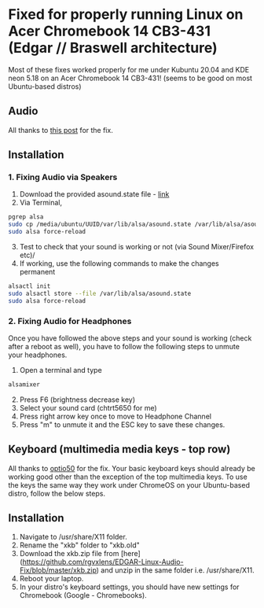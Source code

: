 #  Fixed for properly running Linux on Acer Chromebook 14 CB3-431 (Edgar // Braswell architecture)
Most of these fixes worked properly for me under Kubuntu 20.04 and KDE neon 5.18 on an Acer Chromebook 14 CB3-431! (seems to be good on most Ubuntu-based distros)

## Audio
All thanks to [this post](https://askubuntu.com/questions/974073/no-audio-on-acer-chromebook-14-under-ubuntu-17-10) for the fix. 

## Installation
### 1. Fixing Audio via Speakers
1. Download the provided asound.state file - [link](https://github.com/rgvxlens/EDGAR-Linux-Audio-Fix/blob/master/asound.state)
2. Via Terminal,
```bash
pgrep alsa
sudo cp /media/ubuntu/UUID/var/lib/alsa/asound.state /var/lib/alsa/asound.state
sudo alsa force-reload
````
3. Test to check that your sound is working or not (via Sound Mixer/Firefox etc)/
4. If working, use the following commands to make the changes permanent
```bash
alsactl init
sudo alsactl store --file /var/lib/alsa/asound.state
sudo alsa force-reload
```
### 2. Fixing Audio for Headphones
Once you have followed the above steps and your sound is working (check after a reboot as well), you have to follow the following steps to unmute your headphones.
1. Open a terminal and type
```bash
alsamixer
```
2. Press F6 (brightness decrease key)
3. Select your sound card (chtrt5650 for me)
4. Press right arrow key once to move to Headphone Channel
5. Press "m" to unmute it and the ESC key to save these changes.


## Keyboard (multimedia media keys - top row)
All thanks to [optio50](https://github.com/optio50/ChromeBook-Keyboard-xkb) for the fix. 
Your basic keyboard keys should already be working good other than the exception of the top multimedia keys. To use the keys the same way they work under ChromeOS on your Ubuntu-based distro, follow the below steps.
## Installation
1. Navigate to /usr/share/X11 folder.
2. Rename the "xkb" folder to "xkb.old"
3. Download the xkb.zip file from [here] (https://github.com/rgvxlens/EDGAR-Linux-Audio-Fix/blob/master/xkb.zip) and unzip in the same folder i.e. /usr/share/X11.
4. Reboot your laptop.
5. In your distro's keyboard settings, you should have new settings for Chromebook (Google - Chromebooks).
